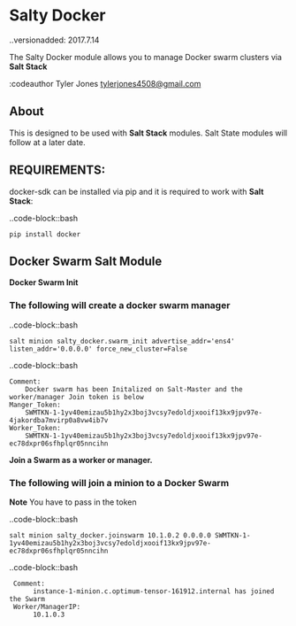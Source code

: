 # Salty Docker

..versionadded: 2017.7.14

The Salty Docker module allows you to manage Docker swarm clusters via **Salt Stack**

:codeauthor Tyler Jones <tylerjones4508@gmail.com>


## About


This is designed to be used with **Salt Stack** modules. Salt State modules will follow at a later date.

## REQUIREMENTS:


docker-sdk can be installed via pip and it is required to work with **Salt Stack**:

..code-block::bash

    pip install docker


## Docker Swarm Salt Module

**Docker Swarm Init**

### The following will create a docker swarm manager


..code-block::bash

    salt minion salty_docker.swarm_init advertise_addr='ens4' listen_addr='0.0.0.0' force_new_cluster=False


..code-block::bash

    Comment:
        Docker swarm has been Initalized on Salt-Master and the worker/manager Join token is below
    Manger_Token:
        SWMTKN-1-1yv40emizau5b1hy2x3boj3vcsy7edoldjxooif13kx9jpv97e-4jakordba7mvirp0a8vw4ib7v
    Worker_Token:
        SWMTKN-1-1yv40emizau5b1hy2x3boj3vcsy7edoldjxooif13kx9jpv97e-ec78dxpr06sfhplqr05nncihn


**Join a Swarm as a worker or manager.**

### The following will join a minion to a Docker Swarm

**Note** You have to pass in the token

..code-block::bash

    salt minion salty_docker.joinswarm 10.1.0.2 0.0.0.0 SWMTKN-1-1yv40emizau5b1hy2x3boj3vcsy7edoldjxooif13kx9jpv97e-ec78dxpr06sfhplqr05nncihn


..code-block::bash

     Comment:
          instance-1-minion.c.optimum-tensor-161912.internal has joined the Swarm
     Worker/ManagerIP:
          10.1.0.3
